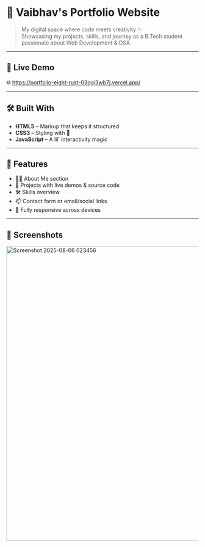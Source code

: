 # 🚀 Vaibhav's Portfolio Website

> My digital space where code meets creativity ✨  
> Showcasing my projects, skills, and journey as a B.Tech student passionate about Web Development & DSA.

---

## 🔗 Live Demo
🌐 https://portfolio-eight-rust-03ogi3wb7j.vercel.app/


---

## 🛠️ Built With
- **HTML5** – Markup that keeps it structured  
- **CSS3** – Styling with 💅  
- **JavaScript** – A lil’ interactivity magic  

---

## 📁 Features

- 🧑‍💻 About Me section  
- 💼 Projects with live demos & source code  
- 🛠 Skills overview  
- 📫 Contact form or email/social links  
- 📱 Fully responsive across devices  

---

## 📸 Screenshots
<img width="1326" height="772" alt="Screenshot 2025-08-06 023456" src="https://github.com/user-attachments/assets/bfa020df-0eb5-48b8-bab3-8a11dbbca2e0" />


